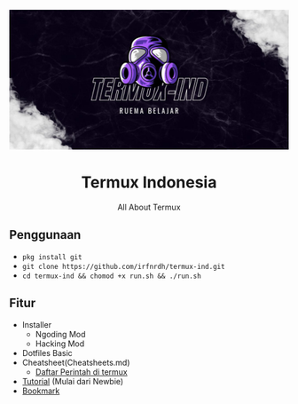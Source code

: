 ![Termux](TERMUX.jpg)

<div align="center">
  <h1>Termux Indonesia</h1>
  <p>All About Termux</p>
</div>
  
## Penggunaan

- `pkg install git`
- `git clone https://github.com/irfnrdh/termux-ind.git`
- `cd termux-ind && chomod +x run.sh && ./run.sh`

## Fitur
- Installer 
  - Ngoding Mod
  - Hacking Mod
- Dotfiles Basic
- Cheatsheet(Cheatsheets.md)
  - [Daftar Perintah di termux](https://github.com/irfnrdh/termux-ind/wiki/Perintah-di-Termux) 
- [Tutorial](Tutorial.md) (Mulai dari Newbie)
- [Bookmark](Bookmarks.md)
